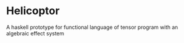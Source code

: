 # Helicoptor
A haskell prototype for functional language of tensor program with an algebraic effect system
